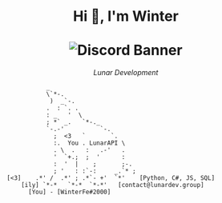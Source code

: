 <h1 align="center">
  Hi 👋, I'm Winter
  <br><br>
  <img src="https://discord.c99.nl/widget/theme-3/683530527239962627.png" alt="Discord Banner">
</h1>
<p align="center">
  <i>
    <a style="text-decoration: none;"  href="https://lunardev.group/">
      Lunar Development
    </a>
  </i>
</p>

```
             _
             \`*-.
              )  _`-.  
             .  : `. .
             : _   '  \
             ; *` _.   `*-._
             `-.-'          `-.
               ;  <3   `       `.
               :.  You . LunarAPI \
               . \  .   :   .-'   .
               '  `+.;  ;  '      :
               :  '  |    ;       ;-.
               ; '   : :`-:     _.`* ;
  [<3]    .*' /  .*' ; .*`- +'  `*'    [Python, C#, JS, SQL]
      [ily] `*-*   `*-*  `*-*'   [contact@lunardev.group]
        [You] - [WinterFe#2000]
```
